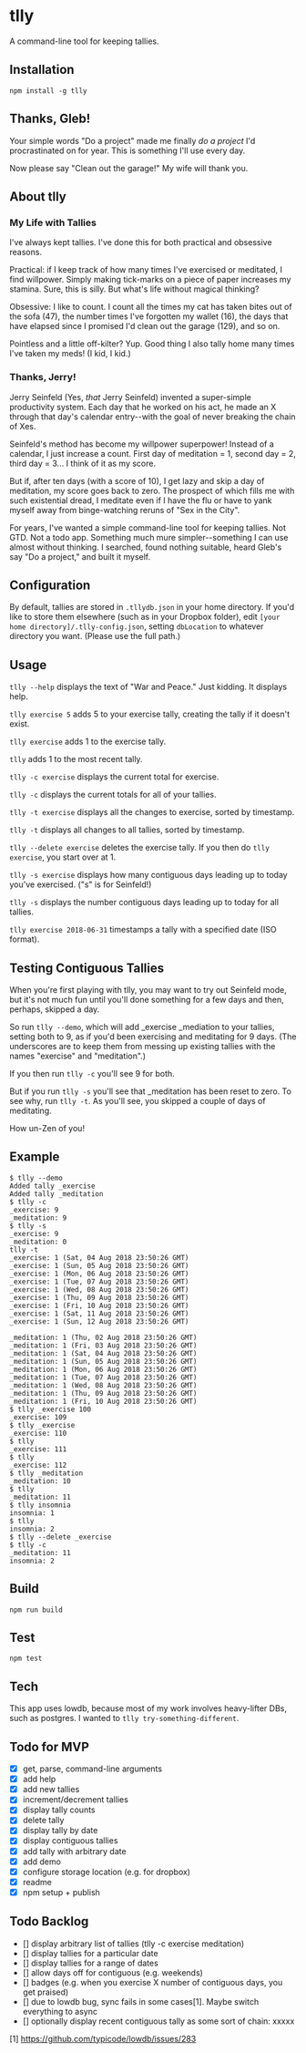 # tlly

A command-line tool for keeping tallies.

## Installation

`npm install -g tlly`

## Thanks, Gleb!

Your simple words "Do a project" made me finally _do a project_ I'd procrastinated on for year. This is something I'll use every day.

Now please say "Clean out the garage!" My wife will thank you.

## About tlly

### My Life with Tallies

I've always kept tallies. I've done this for both practical and obsessive reasons.

Practical: if I keep track of how many times I've exercised or meditated, I find willpower. Simply making tick-marks on a piece of paper increases my stamina. Sure, this is silly. But what's life without magical thinking?

Obsessive: I like to count. I count all the times my cat has taken bites out of the sofa (47), the number times I've forgotten my wallet (16), the days that have elapsed since I promised I'd clean out the garage (129), and so on.

Pointless and a little off-kilter? Yup. Good thing I also tally home many times I've taken my meds! (I kid, I kid.)

### Thanks, Jerry!

Jerry Seinfeld (Yes, _that_ Jerry Seinfeld) invented a super-simple productivity system. Each day that he worked on his act, he made an X through that day's calendar entry--with the goal of never breaking the chain of Xes.

Seinfeld's method has become my willpower superpower! Instead of a calendar, I just increase a count. First day of meditation = 1, second day = 2, third day = 3... I think of it as my score.

But if, after ten days (with a score of 10), I get lazy and skip a day of meditation, my score goes back to zero. The prospect of which fills me with such existential dread, I meditate even if I have the flu or have to yank myself away from binge-watching reruns of "Sex in the City".

For years, I've wanted a simple command-line tool for keeping tallies. Not GTD. Not a todo app. Something much mure simpler--something I can use almost without thinking. I searched, found nothing suitable, heard Gleb's say "Do a project," and built it myself.

## Configuration

By default, tallies are stored in `.tllydb.json` in your home directory. If you'd like to store them elsewhere (such as in your Dropbox folder), edit `[your home directory]/.tlly-config.json`, setting `dbLocation` to whatever directory you want. (Please use the full path.)

## Usage

`tlly --help` displays the text of "War and Peace." Just kidding. It displays help.

`tlly exercise 5` adds 5 to your exercise tally, creating the tally if it doesn't exist.

`tlly exercise` adds 1 to the exercise tally.

`tlly` adds 1 to the most recent tally.

`tlly -c exercise` displays the current total for exercise.

`tlly -c` displays the current totals for all of your tallies.

`tlly -t exercise` displays all the changes to exercise, sorted by timestamp.

`tlly -t` displays all changes to all tallies, sorted by timestamp.

`tlly --delete exercise` deletes the exercise tally. If you then do `tlly exercise`, you start over at 1.

`tlly -s exercise` displays how many contiguous days leading up to today you've exercised. ("s" is for Seinfeld!)

`tlly -s` displays the number contiguous days leading up to today for all tallies.

`tlly exercise 2018-06-31` timestamps a tally with a specified date (ISO format).

## Testing Contiguous Tallies

When you're first playing with tlly, you may want to try out Seinfeld mode, but it's not much fun until you'll done something for a few days and then, perhaps, skipped a day.

So run `tlly --demo`, which will add \_exercise \_mediation to your tallies, setting both to 9, as if you'd been exercising and meditating for 9 days. (The underscores are to keep them from messing up existing tallies with the names "exercise" and "meditation".)

If you then run `tlly -c` you'll see 9 for both.

But if you run `tlly -s` you'll see that \_meditation has been reset to zero. To see why, run `tlly -t`. As you'll see, you skipped a couple of days of meditating.

How un-Zen of you!

## Example

```
$ tlly --demo
Added tally _exercise
Added tally _meditation
$ tlly -c
_exercise: 9
_meditation: 9
$ tlly -s
_exercise: 9
_meditation: 0
tlly -t
_exercise: 1 (Sat, 04 Aug 2018 23:50:26 GMT)
_exercise: 1 (Sun, 05 Aug 2018 23:50:26 GMT)
_exercise: 1 (Mon, 06 Aug 2018 23:50:26 GMT)
_exercise: 1 (Tue, 07 Aug 2018 23:50:26 GMT)
_exercise: 1 (Wed, 08 Aug 2018 23:50:26 GMT)
_exercise: 1 (Thu, 09 Aug 2018 23:50:26 GMT)
_exercise: 1 (Fri, 10 Aug 2018 23:50:26 GMT)
_exercise: 1 (Sat, 11 Aug 2018 23:50:26 GMT)
_exercise: 1 (Sun, 12 Aug 2018 23:50:26 GMT)

_meditation: 1 (Thu, 02 Aug 2018 23:50:26 GMT)
_meditation: 1 (Fri, 03 Aug 2018 23:50:26 GMT)
_meditation: 1 (Sat, 04 Aug 2018 23:50:26 GMT)
_meditation: 1 (Sun, 05 Aug 2018 23:50:26 GMT)
_meditation: 1 (Mon, 06 Aug 2018 23:50:26 GMT)
_meditation: 1 (Tue, 07 Aug 2018 23:50:26 GMT)
_meditation: 1 (Wed, 08 Aug 2018 23:50:26 GMT)
_meditation: 1 (Thu, 09 Aug 2018 23:50:26 GMT)
_meditation: 1 (Fri, 10 Aug 2018 23:50:26 GMT)
$ tlly _exercise 100
_exercise: 109
$ tlly _exercise
_exercise: 110
$ tlly
_exercise: 111
$ tlly
_exercise: 112
$ tlly _meditation
_meditation: 10
$ tlly
_meditation: 11
$ tlly insomnia
insomnia: 1
$ tlly
insomnia: 2
$ tlly --delete _exercise
$ tlly -c
_meditation: 11
insomnia: 2
```

## Build

`npm run build`

## Test

`npm test`

## Tech

This app uses lowdb, because most of my work involves heavy-lifter DBs, such as postgres. I wanted to `tlly try-something-different`.

## Todo for MVP

- [x] get, parse, command-line arguments
- [x] add help
- [x] add new tallies
- [x] increment/decrement tallies
- [x] display tally counts
- [x] delete tally
- [x] display tally by date
- [x] display contiguous tallies
- [x] add tally with arbitrary date
- [x] add demo
- [x] configure storage location (e.g. for dropbox)
- [x] readme
- [x] npm setup + publish

## Todo Backlog

- [] display arbitrary list of tallies (tlly -c exercise meditation)
- [] display tallies for a particular date
- [] display tallies for a range of dates
- [] allow days off for contiguous (e.g. weekends)
- [] badges (e.g. when you exercise X number of contiguous days, you get praised)
- [] due to lowdb bug, sync fails in some cases[1]. Maybe switch everything to async
- [] optionally display recent contiguous tally as some sort of chain: xxxxx

[1] https://github.com/typicode/lowdb/issues/283
